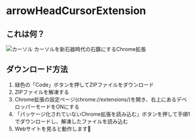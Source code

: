 # arrowHeadCursorExtension

## これは何？
![カーソル](https://user-images.githubusercontent.com/49139795/159519400-7fcdac90-b937-429d-bb8a-bcc6b0dd81d2.png)
カーソルを新石器時代の石鏃にするChrome拡張

## ダウンロード方法
1. 緑色の「Code」ボタンを押してZIPファイルをダウンロード
2. ZIPファイルを解凍する
3. Chrome拡張の設定ページ(chrome://extensions/)を開き、右上にあるデベロッパーモードをONにする
4. 「パッケージ化されていないChrome拡張を読み込む」ボタンを押して手順1でダウンロードし、解凍したファイルを読み込む
5. Webサイトを見ると動作します🎉
